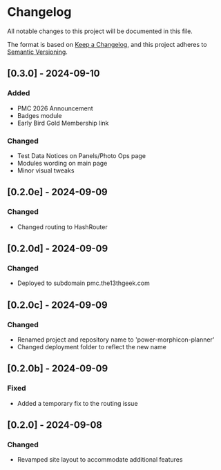 # Changelog

All notable changes to this project will be documented in this file.

The format is based on [Keep a Changelog](https://keepachangelog.com/en/1.0.0/), and this project adheres to [Semantic Versioning](https://semver.org/spec/v2.0.0.html).

## [0.3.0] - 2024-09-10
### Added
- PMC 2026 Announcement
- Badges module
- Early Bird Gold Membership link

### Changed
- Test Data Notices on Panels/Photo Ops page
- Modules wording on main page
- Minor visual tweaks

## [0.2.0e] - 2024-09-09
### Changed
- Changed routing to HashRouter

## [0.2.0d] - 2024-09-09
### Changed
- Deployed to subdomain pmc.the13thgeek.com

## [0.2.0c] - 2024-09-09
### Changed
- Renamed project and repository name to 'power-morphicon-planner'
- Changed deployment folder to reflect the new name

## [0.2.0b] - 2024-09-09
### Fixed
- Added a temporary fix to the routing issue

## [0.2.0] - 2024-09-08
### Changed
- Revamped site layout to accommodate additional features